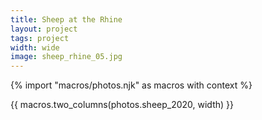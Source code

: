 ```yaml
---
title: Sheep at the Rhine
layout: project
tags: project
width: wide
image: sheep_rhine_05.jpg
---
```


{% import "macros/photos.njk" as macros with context %}

{{ macros.two_columns(photos.sheep_2020, width) }}
